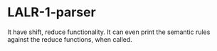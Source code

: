 # LALR-1-parser
It have shift, reduce functionality. It can even print the semantic rules against the reduce functions, when called. 
